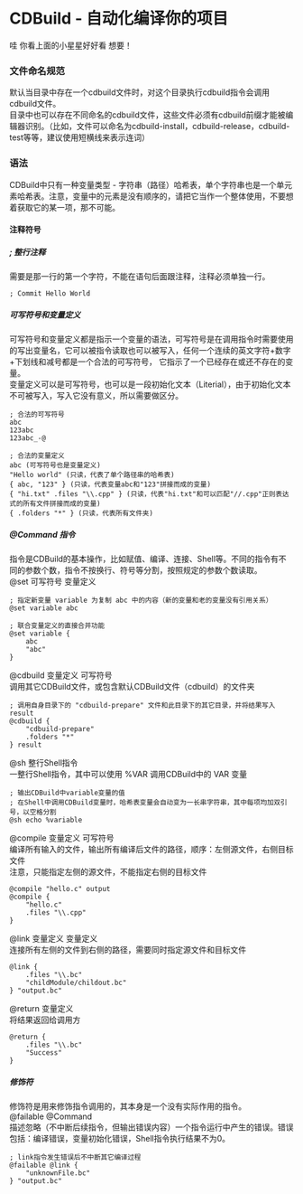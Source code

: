 # CDBuild - 自动化编译你的项目

哇 你看上面的小星星好好看 想要！  

### 文件命名规范
默认当目录中存在一个cdbuild文件时，对这个目录执行cdbuild指令会调用cdbuild文件。  
目录中也可以存在不同命名的cdbuild文件，这些文件必须有cdbuild前缀才能被编辑器识别。（比如，文件可以命名为cdbuild-install，cdbuild-release，cdbuild-test等等，建议使用短横线来表示连词）

### 语法
CDBuild中只有一种变量类型 - 字符串（路径）哈希表，单个字符串也是一个单元素哈希表。注意，变量中的元素是没有顺序的，请把它当作一个整体使用，不要想着获取它的某一项，那不可能。  
#### 注释符号  
##### ; 整行注释
需要是那一行的第一个字符，不能在语句后面跟注释，注释必须单独一行。  
```
; Commit Hello World
```
##### 可写符号和变量定义
可写符号和变量定义都是指示一个变量的语法，可写符号是在调用指令时需要使用的写出变量名，它可以被指令读取也可以被写入，任何一个连续的英文字符+数字+下划线和减号都是一个合法的可写符号，
它指示了一个已经存在或还不存在的变量。  
变量定义可以是可写符号，也可以是一段初始化文本（Literial），由于初始化文本不可被写入，写入它没有意义，所以需要做区分。  
```
; 合法的可写符号
abc
123abc
123abc_-@

; 合法的变量定义
abc (可写符号也是变量定义)
"Hello world" (只读，代表了单个路径串的哈希表) 
{ abc, "123" } (只读，代表变量abc和"123"拼接而成的变量)
{ "hi.txt" .files "\\.cpp" } (只读，代表"hi.txt"和可以匹配"//.cpp"正则表达式的所有文件拼接而成的变量)
{ .folders "*" } (只读，代表所有文件夹)
```

##### @Command 指令
指令是CDBuild的基本操作，比如赋值、编译、连接、Shell等。不同的指令有不同的参数个数，指令不按换行、符号等分割，按照规定的参数个数读取。  
@set 可写符号 变量定义  
```
; 指定新变量 variable 为复制 abc 中的内容（新的变量和老的变量没有引用关系）
@set variable abc

; 联合变量定义的直接合并功能
@set variable {
    abc
    "abc"
}
```
@cdbuild 变量定义 可写符号  
调用其它CDBuild文件，或包含默认CDBuild文件（cdbuild）的文件夹  
```
; 调用自身目录下的 "cdbuild-prepare" 文件和此目录下的其它目录，并将结果写入 result
@cdbuild {
    "cdbuild-prepare"
    .folders "*"
} result
```
@sh 整行Shell指令  
一整行Shell指令，其中可以使用 %VAR 调用CDBuild中的 VAR 变量  
```
; 输出CDBuild中variable变量的值
; 在Shell中调用CDBuild变量时，哈希表变量会自动变为一长串字符串，其中每项均加双引号，以空格分割
@sh echo %variable
```
@compile 变量定义 可写符号  
编译所有输入的文件，输出所有编译后文件的路径，顺序：左侧源文件，右侧目标文件  
注意，只能指定左侧的源文件，不能指定右侧的目标文件  
```
@compile "hello.c" output
@compile {
    "hello.c"
    .files "\\.cpp"
}
```
@link 变量定义 变量定义  
连接所有左侧的文件到右侧的路径，需要同时指定源文件和目标文件  
```
@link {
    .files "\\.bc"
    "childModule/childout.bc"
} "output.bc"
```
@return 变量定义  
将结果返回给调用方  
```
@return {
    .files "\\.bc"
    "Success"
}
```
##### 修饰符
修饰符是用来修饰指令调用的，其本身是一个没有实际作用的指令。  
@failable @Command  
描述忽略（不中断后续指令，但输出错误内容）一个指令运行中产生的错误。错误包括：编译错误，变量初始化错误，Shell指令执行结果不为0。  
```
; link指令发生错误后不中断其它编译过程
@failable @link {
    "unknownFile.bc"
} "output.bc"
```

